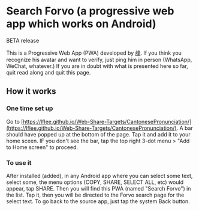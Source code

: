 # Search Forvo (a progressive web app which works on Android)

BETA release

This is a Progressive Web App (PWA) developed by [峰](https://twitter.com/llf). If you think you recognize his avatar and want to verify, just ping him in person (WhatsApp, WeChat, whatever.) If you are in doubt with what is presented here so far, quit read along and quit this page.

## How it works

### One time set up

Go to [https://lflee.github.io/Web-Share-Targets/CantonesePronunciation/](https://lflee.github.io/Web-Share-Targets/CantonesePronunciation/).
A bar should have popped up at the bottom of the page. Tap it and add it to your home sceen.
IF you don't see the bar, tap the top right 3-dot menu > "Add to Home screen" to proceed.

### To use it

After installed (added), in any Android app where you can select some text, select some, the menu options (COPY, SHARE, SELECT ALL, etc) would appear, tap SHARE. Then you will find this PWA (named "Search Forvo") in the list. Tap it, then you will be directed to the Forvo search page for the select text.
To go back to the source app, just tap the system Back button.
